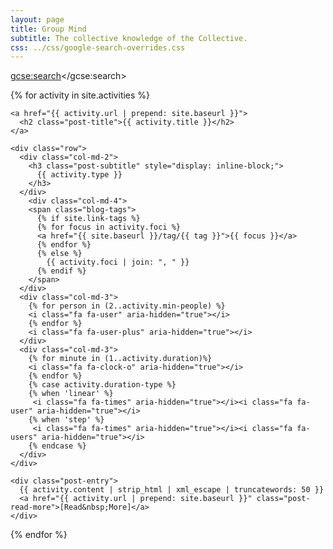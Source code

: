```yaml
---
layout: page
title: Group Mind
subtitle: The collective knowledge of the Collective.
css: ../css/google-search-overrides.css
---
```

<script>
  (function() {
    var cx = '000078408709314139180:5grkwyhkvtc';
    var gcse = document.createElement('script');
    gcse.type = 'text/javascript';
    gcse.async = true;
    gcse.src = 'https://cse.google.com/cse.js?cx=' + cx;
    var s = document.getElementsByTagName('script')[0];
    s.parentNode.insertBefore(gcse, s);
  })();
</script>
<gcse:search></gcse:search>

<div class="posts-list">
  {% for activity in site.activities %}
  <article class="post-preview">

    <a href="{{ activity.url | prepend: site.baseurl }}">
  	  <h2 class="post-title">{{ activity.title }}</h2>
    </a>

    <div class="row">
      <div class="col-md-2">
        <h3 class="post-subtitle" style="display: inline-block;">
          {{ activity.type }}
        </h3>
      </div>
        <div class="col-md-4">
        <span class="blog-tags">
          {% if site.link-tags %}
          {% for focus in activity.foci %}
          <a href="{{ site.baseurl }}/tag/{{ tag }}">{{ focus }}</a>
          {% endfor %}
          {% else %}
            {{ activity.foci | join: ", " }}
          {% endif %}
        </span>
      </div>
      <div class="col-md-3">
        {% for person in (2..activity.min-people) %}
        <i class="fa fa-user" aria-hidden="true"></i>
        {% endfor %}
        <i class="fa fa-user-plus" aria-hidden="true"></i>
      </div>
      <div class="col-md-3">
        {% for minute in (1..activity.duration)%}
        <i class="fa fa-clock-o" aria-hidden="true"></i>
        {% endfor %}
        {% case activity.duration-type %}
        {% when 'linear' %}
         <i class="fa fa-times" aria-hidden="true"></i><i class="fa fa-user" aria-hidden="true"></i>
        {% when 'step' %}
         <i class="fa fa-times" aria-hidden="true"></i><i class="fa fa-users" aria-hidden="true"></i>
        {% endcase %}
      </div>
    </div>

    <div class="post-entry">
      {{ activity.content | strip_html | xml_escape | truncatewords: 50 }}
      <a href="{{ activity.url | prepend: site.baseurl }}" class="post-read-more">[Read&nbsp;More]</a>
    </div>

   </article>
  {% endfor %}
</div>
